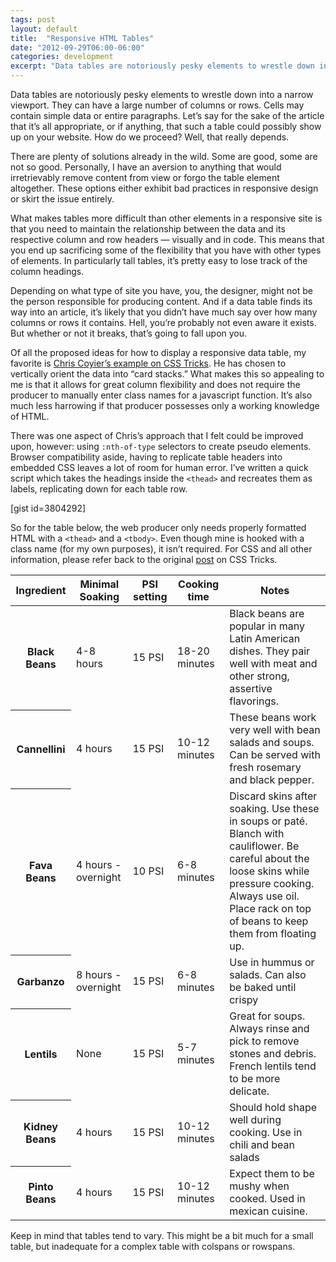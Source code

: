 ```yaml
---
tags: post
layout: default
title:  "Responsive HTML Tables"
date: "2012-09-29T06:00-06:00"
categories: development
excerpt: "Data tables are notoriously pesky elements to wrestle down into a narrow viewport. Here's another solution that I'm throwing into the mix."
---
```


<div class="wrap">
<p>Data tables are notoriously pesky elements to wrestle down into a narrow viewport. They can have a large number of columns or rows. Cells may contain simple data or entire paragraphs. Let’s say for the sake of the article that it’s all appropriate, or if anything, that such a table could possibly show up on your website.  How do we proceed? Well, that really depends.</p>

<p>There are plenty of solutions already in the wild. Some are good, some are not so good. Personally, I have an aversion to anything that would irretrievably remove content from view or forgo the table element altogether. These options either exhibit bad practices in responsive design or skirt the issue entirely. </p>

<p>What makes tables more difficult than other elements in a responsive site is that you need to maintain the relationship between the data and its respective column and row headers — visually and in code. This means that you end up sacrificing some of the flexibility that you have with other types of elements. In particularly tall tables, it’s pretty easy to lose track of the column headings. </p>

<p>Depending on what type of site you have, you, the designer, might not be the person responsible for producing content. And if a data table finds its way into an article, it’s likely that you didn’t have much say over how many columns or rows it contains. Hell, you’re probably not even aware it exists. But whether or not it breaks, that’s going to fall upon you.</p>

<p>Of all the proposed ideas for how to display a responsive data table, my favorite is <a href="http://css-tricks.com/responsive-data-tables/">Chris Coyier’s example on CSS Tricks</a>. He has chosen to vertically orient the data into “card stacks.” What makes this so appealing to me is that it allows for great column flexibility and does not require the producer to manually enter class names for a javascript function. It’s also much less harrowing if that producer possesses only a working knowledge of HTML. </p>     

<p>There was one aspect of Chris’s approach that I felt could be improved upon, however: using <code>:nth-of-type</code> selectors to create pseudo elements. Browser compatibility aside, having to replicate table headers into embedded CSS leaves a lot of room for human error. I’ve written a quick script which takes the headings inside the <code>&lt;thead&gt;</code> and recreates them as labels, replicating down for each table row. </p>

[gist id=3804292]

<p>So for the table below, the web producer only needs properly formatted HTML with a <code>&lt;thead&gt;</code> and a <code>&lt;tbody&gt;</code>. Even though mine is hooked with a class name (for my own purposes), it isn’t required. For CSS and all other information, please refer back to the original <a href="http://css-tricks.com/responsive-data-tables/">post</a> on CSS  Tricks.</p>
</div>

<table class="vert-collapse">
                  <thead>
                      <tr>
                            <th>Ingredient</th>
                            <th>Minimal Soaking</th>
                            <th>PSI setting</th>
                            <th>Cooking time</th>
                            <th>Notes</th>
                        </tr>
                    </thead>
                    <tbody>
                      <tr>
                            <th>Black Beans</th>
                            <td>4-8 hours</td>
                            <td>15 PSI</td>
                            <td>18-20 minutes</td>
                            <td>Black beans are popular in many Latin American dishes. They pair well with meat and other strong, assertive flavorings.</td>
                        </tr>
                        <tr>
                            <th>Cannellini</th>
                            <td>4 hours</td>
                            <td>15 PSI</td>
                            <td>10-12 minutes</td>
                            <td>These beans work very well with bean salads and soups. Can be served with fresh rosemary and black pepper.</td>
                        </tr>
                        <tr>
                            <th>Fava Beans</th>
                            <td>4 hours - overnight</td>
                            <td>10 PSI</td>
                            <td>6-8 minutes</td>
                            <td>Discard skins after soaking.  Use these in soups or paté. Blanch with cauliflower. Be careful about the loose skins while pressure cooking. Always use oil. Place rack on top of beans to keep them from floating up.</td>
                        </tr>
                        <tr>
                            <th>Garbanzo</th>
                            <td>8 hours - overnight</td>
                            <td>15 PSI</td>
                            <td>6-8 minutes</td>
                            <td>Use in hummus or salads. Can also be baked until crispy</td>
                        </tr>
                        <tr>
                            <th>Lentils</th>
                            <td>None</td>
                            <td>15 PSI</td>
                            <td>5-7 minutes</td>
                            <td>Great for soups. Always rinse and pick to remove stones and debris. French lentils tend to be more delicate.</td>
                        </tr>
                        <tr>
                            <th>Kidney Beans</th>
                            <td>4 hours</td>
                            <td>15 PSI</td>
                            <td>10-12 minutes</td>
                            <td>Should hold shape well during cooking. Use in chili and bean salads</td>
                        </tr>
                        <tr>
                            <th>Pinto Beans</th>
                            <td>4 hours</td>
                            <td>15 PSI</td>
                            <td>10-12 minutes</td>
                            <td>Expect them to be mushy when cooked. Used in mexican cuisine.</td>
                        </tr>
                    </tbody>
                </table>

<div class="wrap">
<p>Keep in mind that tables tend to vary. This might be a bit much for a small table, but inadequate for a complex table with colspans or rowspans. </p>
</div>